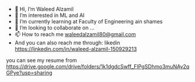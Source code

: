 - 👋 Hi, I’m Waleed Alzamil
- 👀 I’m interested in ML and AI
- 🌱 I’m currently learning at Faculty of Engineering ain shames
- 💞️ I’m looking to collaborate on ...
- 📫 How to reach me waleedalzamil80@gmail.com
- And you can also reach me through: likedin https://linkedin.com/in/waleed-alzamil-150929213

you can see my resume from https://drive.google.com/drive/folders/1k1dgdcSwff_FlPgSDhmo3muNAy2qGPye?usp=sharing
